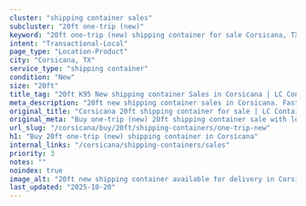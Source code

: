 ```yaml
---
cluster: "shipping container sales"
subcluster: "20ft one-trip (new)"
keyword: "20ft one-trip (new) shipping container for sale Corsicana, TX"
intent: "Transactional-Local"
page_type: "Location-Product"
city: "Corsicana, TX"
service_type: "shipping container"
condition: "New"
size: "20ft"
title_tag: "20ft K95 New shipping container Sales in Corsicana | LC Container"
meta_description: "20ft new shipping container sales in Corsicana. Fast delivery, competitive pricing. Serving shipping containers area. Quote ID: LA3. Call (214) 524-4168 for your free quote today."
original_title: "Corsicana 20ft shipping container for sale | LC Container"
original_meta: "Buy one-trip (new) 20ft shipping container sale with local delivery in Corsicana, TX. LC Container — local Since 2003. Request a fast quote today."
url_slug: "/corsicana/buy/20ft/shipping-containers/one-trip-new"
h1: "Buy 20ft one-trip (new) shipping container in Corsicana"
internal_links: "/corsicana/shipping-containers/sales"
priority: 3
notes: ""
noindex: true
image_alt: "20ft new shipping container available for delivery in Corsicana"
last_updated: "2025-10-20"
---
```


<!-- TODO: Add unique city/inventory copy, images, and internal links here. -->
